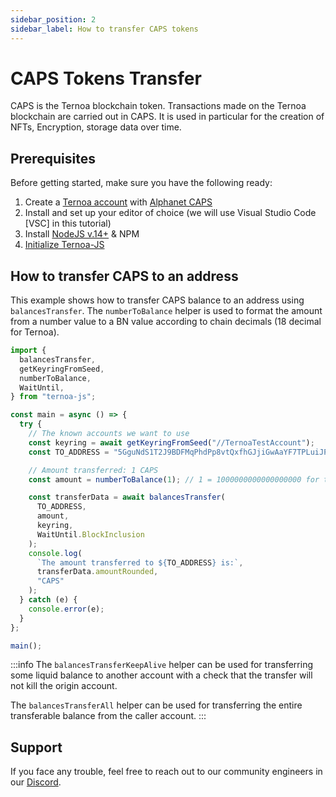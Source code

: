 ```yaml
---
sidebar_position: 2
sidebar_label: How to transfer CAPS tokens
---
```


# CAPS Tokens Transfer

CAPS is the Ternoa blockchain token. Transactions made on the Ternoa blockchain are carried out in CAPS. It is used in particular for the creation of NFTs, Encryption, storage data over time.

## Prerequisites

Before getting started, make sure you have the following ready:

1. Create a [Ternoa account](/for-developers/get-started/create-account) with [Alphanet CAPS](/for-developers/get-started/create-account#step-2-get-some-free-test-caps-tokens)
2. Install and set up your editor of choice (we will use Visual Studio Code [VSC] in this tutorial)
3. Install [NodeJS v.14+](https://nodejs.org/en/download/) & NPM
4. [Initialize Ternoa-JS](/for-developers/get-started/install-ternoa-js#step-2-initialize-ternoa-js)

## How to transfer CAPS to an address

This example shows how to transfer CAPS balance to an address using `balancesTransfer`. The `numberToBalance` helper is used to format the amount from a number value to a BN value according to chain decimals (18 decimal for Ternoa).

```typescript showLineNumbers
import {
  balancesTransfer,
  getKeyringFromSeed,
  numberToBalance,
  WaitUntil,
} from "ternoa-js";

const main = async () => {
  try {
    // The known accounts we want to use
    const keyring = await getKeyringFromSeed("//TernoaTestAccount");
    const TO_ADDRESS = "5GguNdS1T2J9BDFMqPhdPp8vtQxfhGJjiGwAaYF7TPLuiJPs";

    // Amount transferred: 1 CAPS
    const amount = numberToBalance(1); // 1 = 1000000000000000000 for the Ternoa blockchain

    const transferData = await balancesTransfer(
      TO_ADDRESS,
      amount,
      keyring,
      WaitUntil.BlockInclusion
    );
    console.log(
      `The amount transferred to ${TO_ADDRESS} is:`,
      transferData.amountRounded,
      "CAPS"
    );
  } catch (e) {
    console.error(e);
  }
};

main();
```

:::info
The `balancesTransferKeepAlive` helper can be used for transferring some liquid balance to another account with a check that the transfer will not kill the origin account.

The `balancesTransferAll` helper can be used for transferring the entire transferable balance from the caller account.
:::

## Support

If you face any trouble, feel free to reach out to our community engineers in our [Discord](https://discord.gg/fUmBkPpnRu).
